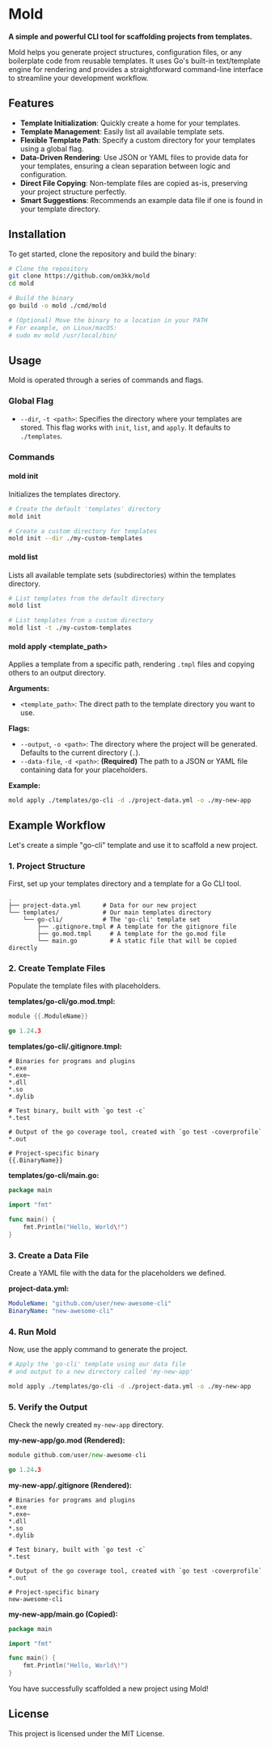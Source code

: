 # **Mold**

**A simple and powerful CLI tool for scaffolding projects from templates.**

Mold helps you generate project structures, configuration files, or any boilerplate code from reusable templates. It uses Go's built-in text/template engine for rendering and provides a straightforward command-line interface to streamline your development workflow.

## **Features**

- **Template Initialization**: Quickly create a home for your templates.
- **Template Management**: Easily list all available template sets.
- **Flexible Template Path**: Specify a custom directory for your templates using a global flag.
- **Data-Driven Rendering**: Use JSON or YAML files to provide data for your templates, ensuring a clean separation between logic and configuration.
- **Direct File Copying**: Non-template files are copied as-is, preserving your project structure perfectly.
- **Smart Suggestions**: Recommends an example data file if one is found in your template directory.

## **Installation**

To get started, clone the repository and build the binary:

```sh
# Clone the repository
git clone https://github.com/om3kk/mold
cd mold

# Build the binary
go build -o mold ./cmd/mold

# (Optional) Move the binary to a location in your PATH
# For example, on Linux/macOS:
# sudo mv mold /usr/local/bin/
```

## **Usage**

Mold is operated through a series of commands and flags.

### **Global Flag**

- `--dir`, `-t <path>`: Specifies the directory where your templates are stored. This flag works with `init`, `list`, and `apply`. It defaults to `./templates`.

### **Commands**

#### **mold init**

Initializes the templates directory.

```sh
# Create the default 'templates' directory
mold init

# Create a custom directory for templates
mold init --dir ./my-custom-templates
```

#### **mold list**

Lists all available template sets (subdirectories) within the templates directory.

```sh
# List templates from the default directory
mold list

# List templates from a custom directory
mold list -t ./my-custom-templates
```

#### **mold apply <template_path>**

Applies a template from a specific path, rendering `.tmpl` files and copying others to an output directory.

**Arguments:**

- `<template_path>`: The direct path to the template directory you want to use.

**Flags:**

- `--output`, `-o <path>`: The directory where the project will be generated. Defaults to the current directory (`.`).
- `--data-file`, `-d <path>`: **(Required)** The path to a JSON or YAML file containing data for your placeholders.

**Example:**

```sh
mold apply ./templates/go-cli -d ./project-data.yml -o ./my-new-app
```

## **Example Workflow**

Let's create a simple "go-cli" template and use it to scaffold a new project.

### **1. Project Structure**

First, set up your templates directory and a template for a Go CLI tool.

```
.
├── project-data.yml      # Data for our new project
└── templates/            # Our main templates directory
    └── go-cli/           # The 'go-cli' template set
        ├── .gitignore.tmpl # A template for the gitignore file
        ├── go.mod.tmpl     # A template for the go.mod file
        └── main.go         # A static file that will be copied directly
```

### **2. Create Template Files**

Populate the template files with placeholders.

**templates/go-cli/go.mod.tmpl:**

```go
module {{.ModuleName}}

go 1.24.3
```

**templates/go-cli/.gitignore.tmpl:**

```gitignore
# Binaries for programs and plugins
*.exe
*.exe~
*.dll
*.so
*.dylib

# Test binary, built with `go test -c`
*.test

# Output of the go coverage tool, created with `go test -coverprofile`
*.out

# Project-specific binary
{{.BinaryName}}
```

**templates/go-cli/main.go:**

```go
package main

import "fmt"

func main() {
    fmt.Println("Hello, World\!")
}
```

### **3. Create a Data File**

Create a YAML file with the data for the placeholders we defined.

**project-data.yml:**

```yaml
ModuleName: "github.com/user/new-awesome-cli"
BinaryName: "new-awesome-cli"
```

### **4. Run Mold**

Now, use the apply command to generate the project.

```sh
# Apply the 'go-cli' template using our data file
# and output to a new directory called 'my-new-app'

mold apply ./templates/go-cli -d ./project-data.yml -o ./my-new-app
```

### **5. Verify the Output**

Check the newly created `my-new-app` directory.

**my-new-app/go.mod (Rendered):**

```go
module github.com/user/new-awesome-cli

go 1.24.3
```

**my-new-app/.gitignore (Rendered):**

```gitignore
# Binaries for programs and plugins
*.exe
*.exe~
*.dll
*.so
*.dylib

# Test binary, built with `go test -c`
*.test

# Output of the go coverage tool, created with `go test -coverprofile`
*.out

# Project-specific binary
new-awesome-cli
```

**my-new-app/main.go (Copied):**

```go
package main

import "fmt"

func main() {
    fmt.Println("Hello, World\!")
}
```

You have successfully scaffolded a new project using Mold!

## **License**

This project is licensed under the MIT License.
